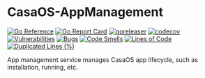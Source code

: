 # CasaOS-AppManagement

[![Go Reference](https://pkg.go.dev/badge/github.com/IceWhaleTech/CasaOS-AppManagement.svg)](https://pkg.go.dev/github.com/IceWhaleTech/CasaOS-AppManagement)
[![Go Report Card](https://goreportcard.com/badge/github.com/IceWhaleTech/CasaOS-AppManagement)](https://goreportcard.com/report/github.com/IceWhaleTech/CasaOS-AppManagement)
[![goreleaser](https://github.com/IceWhaleTech/CasaOS-AppManagement/actions/workflows/release.yml/badge.svg)](https://github.com/IceWhaleTech/CasaOS-AppManagement/actions/workflows/release.yml)
[![codecov](https://codecov.io/gh/IceWhaleTech/CasaOS-AppManagement/branch/main/graph/badge.svg?token=ZCWZOFKXJT)](https://codecov.io/gh/IceWhaleTech/CasaOS-AppManagement)
[![Vulnerabilities](https://sonarcloud.io/api/project_badges/measure?project=IceWhaleTech_CasaOS-AppManagement&metric=vulnerabilities)](https://sonarcloud.io/summary/new_code?id=IceWhaleTech_CasaOS-AppManagement)
[![Bugs](https://sonarcloud.io/api/project_badges/measure?project=IceWhaleTech_CasaOS-AppManagement&metric=bugs)](https://sonarcloud.io/summary/new_code?id=IceWhaleTech_CasaOS-AppManagement)
[![Code Smells](https://sonarcloud.io/api/project_badges/measure?project=IceWhaleTech_CasaOS-AppManagement&metric=code_smells)](https://sonarcloud.io/summary/new_code?id=IceWhaleTech_CasaOS-AppManagement)
[![Lines of Code](https://sonarcloud.io/api/project_badges/measure?project=IceWhaleTech_CasaOS-AppManagement&metric=ncloc)](https://sonarcloud.io/summary/new_code?id=IceWhaleTech_CasaOS-AppManagement)
[![Duplicated Lines (%)](https://sonarcloud.io/api/project_badges/measure?project=IceWhaleTech_CasaOS-AppManagement&metric=duplicated_lines_density)](https://sonarcloud.io/summary/new_code?id=IceWhaleTech_CasaOS-AppManagement)

App management service manages CasaOS app lifecycle, such as installation, running, etc.

